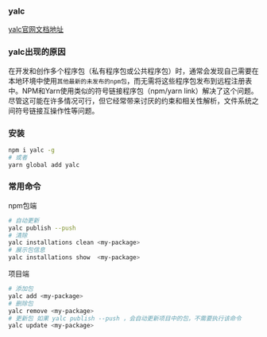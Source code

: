 ### yalc 
[yalc官网文档地址](https://github.com/whitecolor/yalc) 
### yalc出现的原因 
在开发和创作多个程序包（私有程序包或公共程序包）时，通常会发现自己需要在本地环境中使用`其他最新的未发布的npm包`，而无需将这些程序包发布到远程注册表中。NPM和Yarn使用类似的符号链接程序包（npm/yarn link）解决了这个问题。尽管这可能在许多情况可行，但它经常带来讨厌的约束和相关性解析，文件系统之间符号链接互操作性等问题。

### 安装
```bash
npm i yalc -g
# 或者
yarn global add yalc
```

### 常用命令

npm包端
```bash
# 自动更新
yalc publish --push 
# 清除
yalc installations clean <my-package>
# 展示包信息
yalc installations show  <my-package>
```

项目端
```bash
# 添加包
yalc add <my-package>
# 删除包
yalc remove <my-package>
# 更新包 如果 yalc publish --push ，会自动更新项目中的包，不需要执行该命令
yalc update <my-package>
```